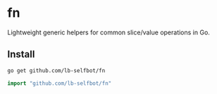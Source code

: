 # fn

Lightweight generic helpers for common slice/value operations in Go.

## Install

```bash
go get github.com/lb-selfbot/fn
```

```go
import "github.com/lb-selfbot/fn"
```
